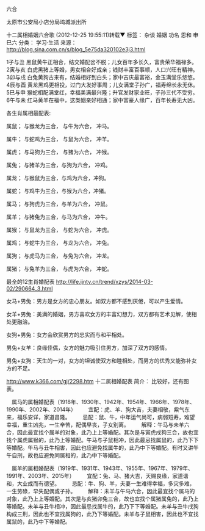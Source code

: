 六合



太原市公安局小店分局坞城派出所


十二属相婚姻六合歌 (2012-12-25 19:55:11)转载▼
标签： 杂谈 婚姻 功名 恩和 申巳六	分类： 学习·生活
来源： http://blog.sina.com.cn/s/blog_5e75da320102e3j3.html

1子与丑
黑鼠黄牛正相合，结交婚配岔不脱；儿女百年多长久，富贵荣华福禄多。
2寅与亥
白虎黑猪上等婚，男女相合好成亲；钱财丰富百事顺，人口兴旺有精神。
3卯与戌
白兔黄狗古来有，结婚相好到白头；家中吉庆最富裕，金玉满堂乐悠悠。
4辰与酉
黄龙黑鸡更相投，过门大发好事周；儿女满堂子孙广，福寿绵长永无休。
5巳与申
猴蛇相配满堂红，幸福美满最兴隆；升官发财家业旺，子孙三代不受穷。
6午与未
红马黄羊在福中，这类姻亲好相通；家中富豪人缘广，百年长寿无大凶。


各生肖属相最配表:

属鼠； 与猴龙为三合， 与牛为六合， 冲马。 

属牛； 与蛇鸡为三合， 与鼠为六合， 冲羊。

属虎； 与马狗为三合， 与猪为六合， 冲猴。

属兔； 与猪羊为三合，与狗为六合， 冲鸡。

属龙； 与猴鼠为三合，与鸡为六合，冲狗。

属蛇； 与鸡牛为三合，与猴为六合，冲猪。

属马； 与狗虎为三合，与羊为六合， 冲鼠。

属羊； 与猪兔为三合，与马为六合， 冲牛。

属猴； 与鼠龙为三合， 与蛇为六合， 冲虎。

属鸡； 与蛇牛为三合， 与龙为六合， 冲兔。

属狗； 与虎马为三合， 与兔为六合， 冲龙。

属猪； 与兔羊为三合， 与虎为六合， 冲蛇。



最全的12生肖婚配表
http://life.ijntv.cn/trend/xzys/2014-03-02/290664_3.html


女马+男兔：男方是女方的忠心朋友。如双方都不感到厌倦，可以产生爱情。


女羊+男兔：美满的婚姻，男方喜欢女方的丰富幻想力，双方都有艺术见解，使相处更融洽。


女狗+男兔：女方会欣赏男方的忠实而与和平相处。


男兔+女羊：良缘佳偶，女方的魅力吸引住男方，加深了双方的感情。

男兔+女狗：天生的一对，女方的坦诚使双方和睦相处，而男方的优秀又能弥补女方的不足。




http://www.k366.com/gj/2298.htm
十二属相婚配表
简介：
比较好，还有图表。


　属马的属相婚配表（1918年、1930年、1942年、1954年、1966年、1978年、1990年、2002年、2014年）
　　宜配：虎、羊、狗大吉，夫妻相敬，紫气东来，福乐安详，家道昌隆。
　　忌配：鼠、牛，中年运气尚可，病弱短寿，难望幸福，重生凶兆，一生辛苦，配偶早丧，子女别离。
　　解释：午马与未羊六合，因此最宜找个属羊的对象，此乃上上等婚配。其次是与寅虎戌狗三合，故也宜找个属虎属猴的，此乃上等婚配。午马与子鼠相冲，因此最忌找属鼠的，此乃下下等婚配。午马与丑牛相害，因此也应避免找属牛的，此乃中下等婚配。有时又讲午午自刑，故也应避免同属相的，此乃中下等婚配。




　属羊的属相婚配表（1919年、1931年、1943年、1955年、1967年、1979年、1991年、2003年、2015年）
　　宜配：兔、马、猪大吉，天赐良缘，家道谐和，大业成而有德望。
　　忌配：牛、狗、羊，夫妻一生难得幸福，多灾多难，一生劳碌，早失配偶或子孙。
　　解释：未羊与午马六合，因此最宜找个属马的对象，此乃上上等婚配。其次是与亥猪卯兔三合，故也宜找个属猪属兔的，此乃上等婚配。未羊与丑牛相冲，因此最忌找属牛的，此乃下下等婚配。未羊与丑牛戌狗构成三刑，因此也不宜找属狗的，此乃下等婚配。未羊与子鼠相害，因此也不宜找属鼠的，此乃中下等婚配。








